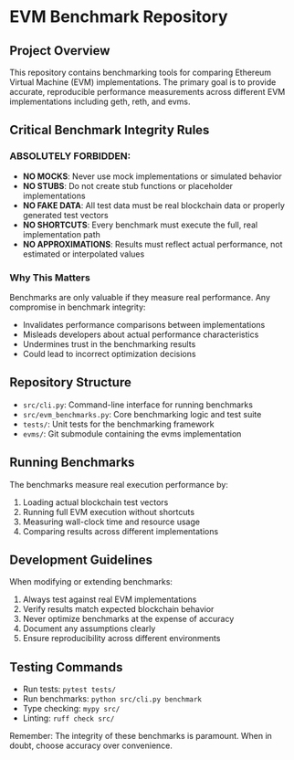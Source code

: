 # EVM Benchmark Repository

## Project Overview
This repository contains benchmarking tools for comparing Ethereum Virtual Machine (EVM) implementations. The primary goal is to provide accurate, reproducible performance measurements across different EVM implementations including geth, reth, and evms.

## Critical Benchmark Integrity Rules

### ABSOLUTELY FORBIDDEN:
- **NO MOCKS**: Never use mock implementations or simulated behavior
- **NO STUBS**: Do not create stub functions or placeholder implementations
- **NO FAKE DATA**: All test data must be real blockchain data or properly generated test vectors
- **NO SHORTCUTS**: Every benchmark must execute the full, real implementation path
- **NO APPROXIMATIONS**: Results must reflect actual performance, not estimated or interpolated values

### Why This Matters
Benchmarks are only valuable if they measure real performance. Any compromise in benchmark integrity:
- Invalidates performance comparisons between implementations
- Misleads developers about actual performance characteristics
- Undermines trust in the benchmarking results
- Could lead to incorrect optimization decisions

## Repository Structure
- `src/cli.py`: Command-line interface for running benchmarks
- `src/evm_benchmarks.py`: Core benchmarking logic and test suite
- `tests/`: Unit tests for the benchmarking framework
- `evms/`: Git submodule containing the evms implementation

## Running Benchmarks
The benchmarks measure real execution performance by:
1. Loading actual blockchain test vectors
2. Running full EVM execution without shortcuts
3. Measuring wall-clock time and resource usage
4. Comparing results across different implementations

## Development Guidelines
When modifying or extending benchmarks:
1. Always test against real EVM implementations
2. Verify results match expected blockchain behavior
3. Never optimize benchmarks at the expense of accuracy
4. Document any assumptions clearly
5. Ensure reproducibility across different environments

## Testing Commands
- Run tests: `pytest tests/`
- Run benchmarks: `python src/cli.py benchmark`
- Type checking: `mypy src/`
- Linting: `ruff check src/`

Remember: The integrity of these benchmarks is paramount. When in doubt, choose accuracy over convenience.